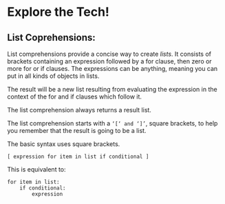 # Explore the Tech!

## List Coprehensions:


List comprehensions provide a concise way to create _lists_.
It consists of brackets containing an expression followed by a for clause, then
zero or more for or if clauses. The expressions can be anything, meaning you can
put in all kinds of objects in lists.

The result will be a new list resulting from evaluating the expression in the
context of the for and if clauses which follow it.

The list comprehension always returns a result list.

The list comprehension starts with a `‘[‘ and ‘]’`, square brackets, to help you remember that the
result is going to be a list.

The basic syntax uses square brackets.
```
[ expression for item in list if conditional ]
```

This is equivalent to:
```
for item in list:
    if conditional:
        expression
```



